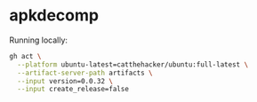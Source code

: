 # apkdecomp

Running locally:

```bash
gh act \
  --platform ubuntu-latest=catthehacker/ubuntu:full-latest \
  --artifact-server-path artifacts \
  --input version=0.0.32 \
  --input create_release=false
```
